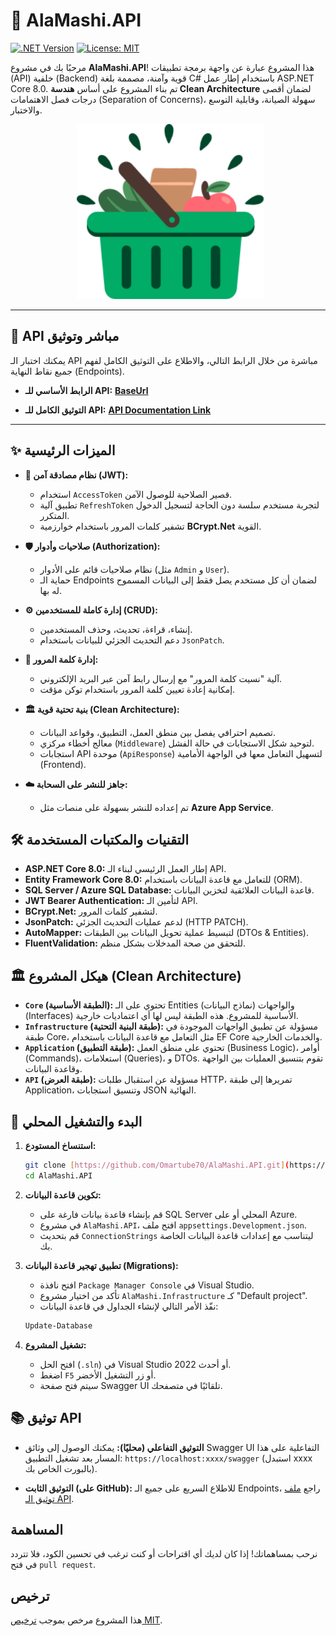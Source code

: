 # 🔱 AlaMashi.API



[![.NET Version](https://img.shields.io/badge/.NET-8.0-blueviolet?style=for-the-badge&logo=.net)](https://dotnet.microsoft.com/en-us/download/dotnet/8.0)
[![License: MIT](https://img.shields.io/badge/License-MIT-yellow.svg?style=for-the-badge)](https://github.com/Omartube70/AlaMashi.API/blob/master/LICENSE)


مرحبًا بك في مشروع **AlaMashi.API**! هذا المشروع عبارة عن واجهة برمجة تطبيقات (API) خلفية (Backend) قوية وآمنة، مصممة بلغة C# باستخدام إطار عمل ASP.NET Core 8.0. تم بناء المشروع على أساس **هندسة Clean Architecture** لضمان أقصى درجات فصل الاهتمامات (Separation of Concerns)، سهولة الصيانة، وقابلية التوسع والاختبار.



<div align="center">
  <img src="https://raw.githubusercontent.com/Omartube70/AlaMashi.API/master/AlaMashi.API/.assets/logo.png" alt="AlaMashi API Logo" width="300" />
</div>



---



## 🚀 API مباشر وتوثيق



يمكنك اختبار الـ API مباشرة من خلال الرابط التالي، والاطلاع على التوثيق الكامل لفهم جميع نقاط النهاية (Endpoints).



-   **الرابط الأساسي للـ API:**
    [**BaseUrl**](https://alamashiapi.azurewebsites.net/swagger/index.html)

-   **التوثيق الكامل للـ API:**
    [**API Documentation Link**](https://github.com/Omartube70/AlaMashi.API/blob/master/API_Documentation.md)



---



## ✨ الميزات الرئيسية



-   **🔐 نظام مصادقة آمن (JWT):**
    -   استخدام `AccessToken` قصير الصلاحية للوصول الآمن.
    -   تطبيق آلية `RefreshToken` لتجربة مستخدم سلسة دون الحاجة لتسجيل الدخول المتكرر.
    -   تشفير كلمات المرور باستخدام خوارزمية **BCrypt.Net** القوية.

-   **🛡️ صلاحيات وأدوار (Authorization):**
    -   نظام صلاحيات قائم على الأدوار (مثل `Admin` و `User`).
    -   حماية الـ Endpoints لضمان أن كل مستخدم يصل فقط إلى البيانات المسموح له بها.

-   **⚙️ إدارة كاملة للمستخدمين (CRUD):**
    -   إنشاء، قراءة، تحديث، وحذف المستخدمين.
    -   دعم التحديث الجزئي للبيانات باستخدام `JsonPatch`.

-   **🔑 إدارة كلمة المرور:**
    -   آلية "نسيت كلمة المرور" مع إرسال رابط آمن عبر البريد الإلكتروني.
    -   إمكانية إعادة تعيين كلمة المرور باستخدام توكن مؤقت.

-   **🏛️ بنية تحتية قوية (Clean Architecture):**
    -   تصميم احترافي يفصل بين منطق العمل، التطبيق، وقواعد البيانات.
    -   معالج أخطاء مركزي (`Middleware`) لتوحيد شكل الاستجابات في حالة الفشل.
    -   استجابات API موحدة (`ApiResponse`) لتسهيل التعامل معها في الواجهة الأمامية (Frontend).

-   **☁️ جاهز للنشر على السحابة:**
    -   تم إعداده للنشر بسهولة على منصات مثل **Azure App Service**.



## 🛠️ التقنيات والمكتبات المستخدمة



-   **ASP.NET Core 8.0:** إطار العمل الرئيسي لبناء الـ API.
-   **Entity Framework Core 8.0:** للتعامل مع قاعدة البيانات باستخدام (ORM).
-   **SQL Server / Azure SQL Database:** قاعدة البيانات العلائقية لتخزين البيانات.
-   **JWT Bearer Authentication:** لتأمين الـ API.
-   **BCrypt.Net:** لتشفير كلمات المرور.
-   **JsonPatch:** لدعم عمليات التحديث الجزئي (HTTP PATCH).
-   **AutoMapper:** لتبسيط عملية تحويل البيانات بين الطبقات (DTOs & Entities).
-   **FluentValidation:** للتحقق من صحة المدخلات بشكل منظم.



## 🏛️ هيكل المشروع (Clean Architecture)



-   **`Core` (الطبقة الأساسية):** تحتوي على الـ Entities (نماذج البيانات) والواجهات (Interfaces) الأساسية للمشروع. هذه الطبقة ليس لها أي اعتماديات خارجية.
-   **`Infrastructure` (طبقة البنية التحتية):** مسؤولة عن تطبيق الواجهات الموجودة في طبقة Core، مثل التعامل مع قاعدة البيانات باستخدام EF Core والخدمات الخارجية.
-   **`Application` (طبقة التطبيق):** تحتوي على منطق العمل (Business Logic)، أوامر (Commands)، استعلامات (Queries)، و DTOs. تقوم بتنسيق العمليات بين الواجهة وقاعدة البيانات.
-   **`API` (طبقة العرض):** مسؤولة عن استقبال طلبات HTTP، تمريرها إلى طبقة Application، وتنسيق استجابات JSON النهائية.



## 🏁 البدء والتشغيل المحلي



1.  **استنساخ المستودع:**
    ```bash
    git clone [https://github.com/Omartube70/AlaMashi.API.git](https://github.com/Omartube70/AlaMashi.API.git)
    cd AlaMashi.API
    ```

2.  **تكوين قاعدة البيانات:**
    -   قم بإنشاء قاعدة بيانات فارغة على SQL Server المحلي أو على Azure.
    -   في مشروع `AlaMashi.API`، افتح ملف `appsettings.Development.json`.
    -   قم بتحديث `ConnectionStrings` ليتناسب مع إعدادات قاعدة البيانات الخاصة بك.

3.  **تطبيق تهجير قاعدة البيانات (Migrations):**
    -   افتح نافذة `Package Manager Console` في Visual Studio.
    -   تأكد من اختيار مشروع `AlaMashi.Infrastructure` كـ "Default project".
    -   نفّذ الأمر التالي لإنشاء الجداول في قاعدة البيانات:
    ```powershell
    Update-Database
    ```

4.  **تشغيل المشروع:**
    -   افتح الحل (`.sln`) في Visual Studio 2022 أو أحدث.
    -   اضغط `F5` أو زر التشغيل الأخضر.
    -   سيتم فتح صفحة Swagger UI تلقائيًا في متصفحك.



## 📚 توثيق API



-   **التوثيق التفاعلي (محليًا):** يمكنك الوصول إلى وثائق Swagger UI التفاعلية على هذا المسار بعد تشغيل التطبيق:
    `https://localhost:xxxx/swagger` (استبدل xxxx بالبورت الخاص بك).

-   **التوثيق الثابت (على GitHub):**
    للاطلاع السريع على جميع الـ Endpoints، راجع [ملف توثيق الـ API](https://github.com/Omartube70/AlaMashi.API/blob/master/API_Documentation.md).



## المساهمة

نرحب بمساهماتك! إذا كان لديك أي اقتراحات أو كنت ترغب في تحسين الكود، فلا تتردد في فتح `pull request`.



## ترخيص

هذا المشروع مرخص بموجب [ترخيص MIT](https://github.com/Omartube70/AlaMashi.API/blob/master/LICENSE).
